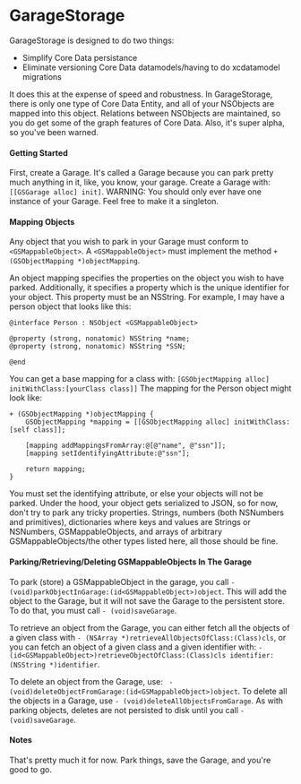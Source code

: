 # GarageStorage

GarageStorage is designed to do two things:
- Simplify Core Data persistance
- Eliminate versioning Core Data datamodels/having to do xcdatamodel migrations

It does this at the expense of speed and robustness. In GarageStorage, there is only one type of Core Data Entity, and all of your NSObjects are mapped into this object. Relations between NSObjects are maintained, so you do get some of the graph features of Core Data. Also, it's super alpha, so you've been warned.
#### Getting Started
First, create a Garage. It's called a Garage because you can park pretty much anything in it, like, you know, your garage. Create a Garage with: `[[GSGarage alloc] init]`. WARNING: You should only ever have one instance of your Garage. Feel free to make it a singleton.
#### Mapping Objects
Any object that you wish to park in your Garage must conform to `<GSMappableObject>`. A `<GSMappableObject>` must implement the method `+ (GSObjectMapping *)objectMapping`. 

An object mapping specifies the properties on the object you wish to have parked. Additionally, it specifies a property which is the unique identifier for your object. This property must be an NSString. For example, I may have a person object that looks like this:
``` 
@interface Person : NSObject <GSMappableObject>

@property (strong, nonatomic) NSString *name;
@property (strong, nonatomic) NSString *SSN;

@end
```
You can get a base mapping for a class with: `[GSObjectMapping alloc] initWithClass:[yourClass class]]` The mapping for the Person object might look like:
``` 
+ (GSObjectMapping *)objectMapping {
    GSObjectMapping *mapping = [[GSObjectMapping alloc] initWithClass:[self class]];
    
    [mapping addMappingsFromArray:@[@"name", @"ssn"]];
    [mapping setIdentifyingAttribute:@"ssn"];
    
    return mapping;
}
```
You must set the identifying attribute, or else your objects will not be parked. Under the hood, your object gets serialized to JSON, so for now, don't try to park any tricky properties. Strings, numbers (both NSNumbers and primitives), dictionaries where keys and values are Strings or NSNumbers, GSMappableObjects, and arrays of arbitrary GSMappableObjects/the other types listed here, all those should be fine.

#### Parking/Retrieving/Deleting GSMappableObjects In The Garage
To park (store) a GSMappableObject in the garage, you call `- (void)parkObjectInGarage:(id<GSMappableObject>)object`. This will add the object to the Garage, but it will not save the Garage to the persistent store. To do that, you must call `- (void)saveGarage`. 

To retrieve an object from the Garage, you can either fetch all the objects of a given class with `- (NSArray *)retrieveAllObjectsOfClass:(Class)cls`, or you can fetch an object of a given class and a given identifier with: `- (id<GSMappableObject>)retrieveObjectOfClass:(Class)cls identifier:(NSString *)identifier`.

To delete an object from the Garage, use: ` - (void)deleteObjectFromGarage:(id<GSMappableObject>)object`. To delete all the objects in a Garage, use `- (void)deleteAllObjectsFromGarage`. As with parking objects, deletes are not persisted to disk until you call `- (void)saveGarage`.

#### Notes
That's pretty much it for now. Park things, save the Garage, and you're good to go.
